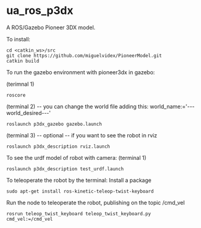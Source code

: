 ua_ros_p3dx
===========

A ROS/Gazebo Pioneer 3DX model.

To install:
```
cd <catkin_ws>/src
git clone https://github.com/miguelvidex/PioneerModel.git
catkin build
```
To run the gazebo environment with pioneer3dx in gazebo:

(terimnal 1)
```
roscore
```
(terminal 2)   --  you can change the world file adding this: world_name:='---world_desired---'
```
roslaunch p3dx_gazebo gazebo.launch 
```
(terminal 3)   -- optional --  if you want to see the robot in rviz 
```
roslaunch p3dx_description rviz.launch 
```
To see the urdf model of robot with camera:
(terminal 1)
```
roslaunch p3dx_description test_urdf.launch
```

To teleoperate the robot by the terminal:
Install a package
```
sudo apt-get install ros-kinetic-teleop-twist-keyboard
```
Run the node to teleoperate the robot, publishing on the topic /cmd_vel
```
rosrun teleop_twist_keyboard teleop_twist_keyboard.py cmd_vel:=/cmd_vel
```
